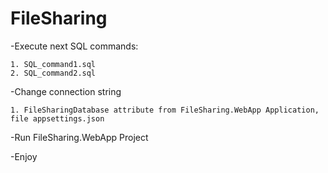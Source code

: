 # FileSharing

-Execute next SQL commands:
	
	1. SQL_command1.sql
	2. SQL_command2.sql

-Change connection string 
	
	1. FileSharingDatabase attribute from FileSharing.WebApp Application, file appsettings.json 
	
-Run FileSharing.WebApp Project

-Enjoy
 
